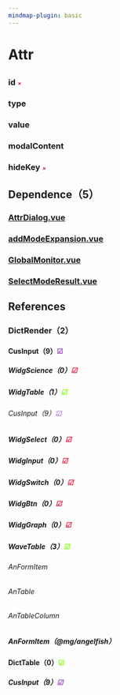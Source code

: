 ```yaml
---
mindmap-plugin: basic
---
```


# Attr

## 

### id <font size="1em" color="Crimson">&cross;</font>
### type
### value
### modalContent
### hideKey <font size="1em" color="Crimson">&cross;</font>

## Dependence（5）

### [AttrDialog.vue](/Users/gongyuqi/Desktop/Workspace/code/aquaman/applications/orca/src/engine/dialogs/AttrDialog.vue)

### [addModeExpansion.vue](/Users/gongyuqi/Desktop/Workspace/code/aquaman/applications/orca/src/modules/monitor/dialogs/addModeExpansion.vue)

### [GlobalMonitor.vue](/Users/gongyuqi/Desktop/Workspace/code/aquaman/applications/orca/src/modules/monitor/dialogs/GlobalMonitor.vue)

### [SelectModeResult.vue](/Users/gongyuqi/Desktop/Workspace/code/aquaman/applications/orca/src/modules/source/dialogs/SelectModeResult.vue)

## References

### DictRender（2）

#### CusInput（9）<font color="DarkOrchid">&#9745;</font>

##### WidgScience（0）<font color="Crimson">&#9745;</font>

##### WidgTable（1）<font color="Chartreuse">&#9745;</font>

###### CusInput（9）<font color="DarkOrchid">&#9745;</font>

##### WidgSelect（0）<font color="Crimson">&#9745;</font>

##### WidgInput（0）<font color="Crimson">&#9745;</font>

##### WidgSwitch（0）<font color="Crimson">&#9745;</font>

##### WidgBtn（0）<font color="Crimson">&#9745;</font>

##### WidgGraph（0）<font color="Crimson">&#9745;</font>

##### WaveTable（3）<font color="Chartreuse">&#9745;</font>

###### AnFormItem

###### AnTable 

###### AnTableColumn

##### AnFormItem（@mg/angelfish）

#### DictTable（0）<font color="Chartreuse">&#9745;</font>

##### CusInput（9）<font color="DarkOrchid">&#9745;</font>



